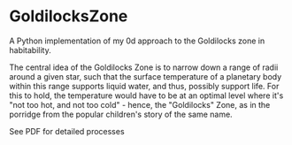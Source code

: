 # GoldilocksZone
A Python implementation of my 0d approach to the Goldilocks zone in habitability.

The central idea of the Goldilocks Zone is to narrow down a range of radii around a given star, such that the surface temperature of a planetary body within this range supports liquid water, and thus, possibly support life. For this to hold, the temperature would have to be at an optimal level where it's "not too hot, and not too cold" - hence, the "Goldilocks" Zone, as in the porridge from the popular children's story of the same name.    

See PDF for detailed processes
